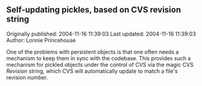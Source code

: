 ## Self-updating pickles, based on CVS revision string

Originally published: 2004-11-16 11:39:03
Last updated: 2004-11-16 11:39:03
Author: Lonnie Princehouse

One of the problems with persistent objects is that one often needs a mechanism to keep them in sync with the codebase.  This provides such a mechanism for pickled objects under the control of CVS via the magic CVS $Revision$ string, which CVS will automatically update to match a file's revision number.